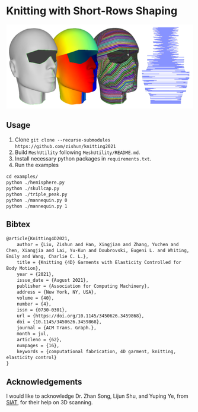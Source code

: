 # Knitting with Short-Rows Shaping

<img src="https://github.com/zishun/KnittingShortRows2021/raw/main/input/overview.png" width="800"/>

## Usage

1. Clone ```git clone --recurse-submodules https://github.com/zishun/knitting2021```
2. Build ```MeshUtility``` following ```MeshUtility/README.md```.
3. Install necessary python packages in ```requirements.txt```.
4. Run the examples
```
cd examples/
python ./hemisphere.py
python ./skullcap.py
python ./triple_peak.py
python ./mannequin.py 0
python ./mannequin.py 1
```


## Bibtex

```
@article{Knitting4D2021,
    author = {Liu, Zishun and Han, Xingjian and Zhang, Yuchen and Chen, Xiangjia and Lai, Yu-Kun and Doubrovski, Eugeni L. and Whiting, Emily and Wang, Charlie C. L.},
    title = {Knitting {4D} Garments with Elasticity Controlled for Body Motion},
    year = {2021},
    issue_date = {August 2021},
    publisher = {Association for Computing Machinery},
    address = {New York, NY, USA},
    volume = {40},
    number = {4},
    issn = {0730-0301},
    url = {https://doi.org/10.1145/3450626.3459868},
    doi = {10.1145/3450626.3459868},
    journal = {ACM Trans. Graph.},
    month = jul,
    articleno = {62},
    numpages = {16},
    keywords = {computational fabrication, 4D garment, knitting, elasticity control}
}
```


## Acknowledgements
I would like to acknowledge Dr. Zhan Song, Lijun Shu, and Yuping Ye, from [SIAT](http://english.siat.cas.cn), for their help on 3D scanning.
